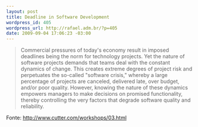 ```yaml
--- 
layout: post
title: Deadline in Software Development
wordpress_id: 405
wordpress_url: http://rafael.adm.br/?p=405
date: 2009-09-04 17:06:23 -03:00
---
```

<blockquote>Commercial pressures of today's economy result in                 imposed deadlines being the norm for technology                 projects. Yet the nature of software projects                 demands that teams deal with the constant dynamics                 of change. This creates extreme degrees of project                 risk and perpetuates the so-called "software                 crisis," whereby a large percentage of projects are                 canceled, delivered late, over budget, and/or poor                 quality. However, knowing the nature of these                 dynamics empowers managers to make decisions on                 promised functionality, thereby controlling the                 very factors that degrade software quality and                 reliability.</blockquote>
Fonte: <a href="http://www.cutter.com/workshops/03.html">http://www.cutter.com/workshops/03.html</a>
